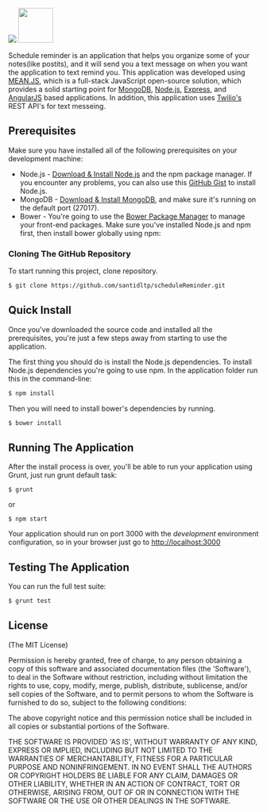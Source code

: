 
<img src="http://meanjs.org/img/logo-small.png">  <img src="https://www.twilio.com/marketing/bundles/marketing/img/favicons/favicon.ico" height="70px" weight="70px">

Schedule reminder is an application that helps you organize some of your notes(like postits), and it will send you a text message on when you want the application to text remind you. This application was developed using [MEAN.JS](https://meanjs.org/), which is a full-stack JavaScript open-source solution, which provides a solid starting point for [MongoDB](http://www.mongodb.org/), [Node.js](http://www.nodejs.org/), [Express](http://expressjs.com/), and [AngularJS](http://angularjs.org/) based applications. In addition, this application uses [Twilio's](https://www.twilio.com/) REST API's for text messeing.


## Prerequisites
Make sure you have installed all of the following prerequisites on your development machine:
* Node.js - [Download & Install Node.js](http://www.nodejs.org/download/) and the npm package manager. If you encounter any problems, you can also use this [GitHub Gist](https://gist.github.com/isaacs/579814) to install Node.js.
* MongoDB - [Download & Install MongoDB](http://www.mongodb.org/downloads), and make sure it's running on the default port (27017).
* Bower - You're going to use the [Bower Package Manager](http://bower.io/) to manage your front-end packages. Make sure you've installed Node.js and npm first, then install bower globally using npm:



### Cloning The GitHub Repository
To start running this project, clone repository.

```bash
$ git clone https://github.com/santidltp/scheduleReminder.git
```

 
## Quick Install
Once you've downloaded the source code and installed all the prerequisites, you're just a few steps away from starting to use the application.

The first thing you should do is install the Node.js dependencies. To install Node.js dependencies you're going to use npm. In the application folder run this in the command-line:

```bash
$ npm install
```

Then you will need to install bower's dependencies by running.

```bash
$ bower install
```


## Running The Application
After the install process is over, you'll be able to run your application using Grunt, just run grunt default task:

```
$ grunt
```
or
```
$ npm start
```


Your application should run on port 3000 with the *development* environment configuration, so in your browser just go to [http://localhost:3000](http://localhost:3000)


## Testing The Application
You can run the full test suite:

```bash
$ grunt test
```

## License
(The MIT License)

Permission is hereby granted, free of charge, to any person obtaining
a copy of this software and associated documentation files (the
'Software'), to deal in the Software without restriction, including
without limitation the rights to use, copy, modify, merge, publish,
distribute, sublicense, and/or sell copies of the Software, and to
permit persons to whom the Software is furnished to do so, subject to
the following conditions:

The above copyright notice and this permission notice shall be
included in all copies or substantial portions of the Software.

THE SOFTWARE IS PROVIDED 'AS IS', WITHOUT WARRANTY OF ANY KIND,
EXPRESS OR IMPLIED, INCLUDING BUT NOT LIMITED TO THE WARRANTIES OF
MERCHANTABILITY, FITNESS FOR A PARTICULAR PURPOSE AND NONINFRINGEMENT.
IN NO EVENT SHALL THE AUTHORS OR COPYRIGHT HOLDERS BE LIABLE FOR ANY
CLAIM, DAMAGES OR OTHER LIABILITY, WHETHER IN AN ACTION OF CONTRACT,
TORT OR OTHERWISE, ARISING FROM, OUT OF OR IN CONNECTION WITH THE
SOFTWARE OR THE USE OR OTHER DEALINGS IN THE SOFTWARE.

